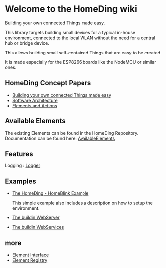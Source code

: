 # Welcome to the HomeDing wiki

Building your own connected Things made easy.

This library targets building small devices for a typical in-house environment, connected to the local WLAN without the need for a central hub or bridge device.

This allows building small self-contained Things that are easy to be created.

It is made especially for the ESP8266 boards like the NodeMCU or similar ones.

## HomeDing Concept Papers

- [Building your own connected Things made easy](HomeDingConceptPaper.01)
- [Software Architecture](HomeDingConceptPaper.02)
- [Elements and Actions](HomeDingConceptPaper.03)

## Available Elements

The existing Elements can be found in the HomeDing Repository.
Documentation can be found here: [AvailableElements](availableelements)

## Features

Logging : [Logger](logger)

## Examples

- [The HomeDing - HomeBlink Example](Example-HomeBlink)

  This simple example also includes a description on how to setup the environment.

- [The buildin WebServer](WebServer)
- [The buildin WebServices](WebServices)

## more

- [Element Interface](ElementInterface)
- [Element Registry](ElementRegistry)